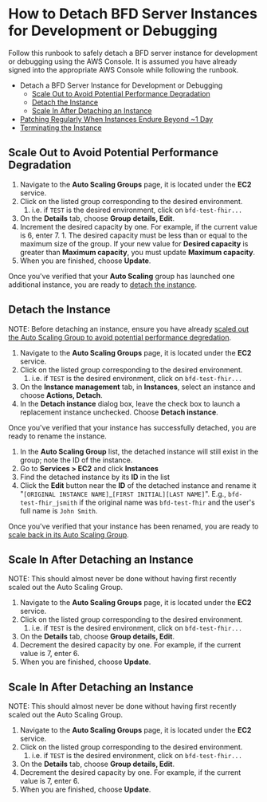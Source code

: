 # How to Detach BFD Server Instances for Development or Debugging

Follow this runbook to safely detach a BFD server instance for development or debugging using the AWS Console. It is assumed you have already signed into the appropriate AWS Console while following the runbook.

- Detach a BFD Server Instance for Development or Debugging
  - [Scale Out to Avoid Potential Performance Degradation](#scale-out-to-avoid-potential-performance-degradation)
  - [Detach the Instance](#detach-the-instance)
  - [Scale In After Detaching an Instance](#scale-in-after-detaching-an-instance)
- [Patching Regularly When Instances Endure Beyond ~1 Day](#patching-regularly-when-instances-endure-beyond-1-day)
- [Terminating the Instance](#terminating-the-instance)

## Scale Out to Avoid Potential Performance Degradation

  1. Navigate to the **Auto Scaling Groups** page, it is located under the **EC2** service.
  1. Click on the listed group corresponding to the desired environment.
      1. i.e. if `TEST` is the desired environment, click on `bfd-test-fhir...`
  1. On the **Details** tab, choose **Group details, Edit**.
  1. Increment the desired capacity by one. For example, if the current value is 6, enter 7.
    1. The desired capacity must be less than or equal to the maximum size of the group. If your new value for **Desired capacity** is greater than **Maximum capacity**, you must update **Maximum capacity**.
  1. When you are finished, choose **Update**.

Once you've verified that your **Auto Scaling** group has launched one additional instance, you are ready to [detach the instance](#detach-the-instance).

## Detach the Instance

NOTE: Before detaching an instance, ensure you have already [scaled out the Auto Scaling Group to avoid potential performance degredation](#scale-out-to-avoid-potential-performance-degradation).

1. Navigate to the **Auto Scaling Groups** page, it is located under the **EC2** service.
1. Click on the listed group corresponding to the desired environment.
      1. i.e. if `TEST` is the desired environment, click on `bfd-test-fhir...`
1. On the **Instance management** tab, in **Instances**, select an instance and choose **Actions, Detach**.
1. In the **Detach instance** dialog box, leave the check box to launch a replacement instance unchecked. Choose **Detach instance**.

Once you've verified that your instance has successfully detached, you are ready to rename the instance.

1. In the **Auto Scaling Group** list, the detached instance will still exist in the group; note the ID of the instance.
1. Go to **Services > EC2** and click **Instances**
1. Find the detached instance by its **ID** in the list
1. Click the **Edit** button near the **ID** of the detached instance and rename it "`[ORIGINAL INSTANCE NAME]`_`[FIRST INITIAL][LAST NAME]`". E.g., `bfd-test-fhir_jsmith` if the original name was `bfd-test-fhir` and the user's full name is `John Smith`.

Once you've verified that your instance has been renamed, you are ready to [scale back in its Auto Scaling Group](#scale-in-after-detaching-an-instance).

## Scale In After Detaching an Instance

NOTE: This should almost never be done without having first recently scaled out the Auto Scaling Group.

1. Navigate to the **Auto Scaling Groups** page, it is located under the **EC2** service.
1. Click on the listed group corresponding to the desired environment.
    1. i.e. if `TEST` is the desired environment, click on `bfd-test-fhir...`
1. On the **Details** tab, choose **Group details, Edit**.
1. Decrement the desired capacity by one. For example, if the current value is 7, enter 6.
1. When you are finished, choose **Update**.

## Scale In After Detaching an Instance

NOTE: This should almost never be done without having first recently scaled out the Auto Scaling Group.

1. Navigate to the **Auto Scaling Groups** page, it is located under the **EC2** service.
1. Click on the listed group corresponding to the desired environment.
    1. i.e. if `TEST` is the desired environment, click on `bfd-test-fhir...`
1. On the **Details** tab, choose **Group details, Edit**.
1. Decrement the desired capacity by one. For example, if the current value is 7, enter 6.
1. When you are finished, choose **Update**.